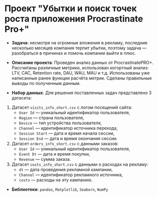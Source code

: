 # Проект "Убытки и поиск точек роста приложения Procrastinate Pro+"
- **Задача**: несмотря на огромные вложения в рекламу, последние несколько месяцев компания терпит убытки, поэтому задача — разобраться в причинах и помочь компании выйти в плюс. 

- **Описание проекта**: Проведен анализ данных от ProcrastinatePRO+. Рассчитаны различные метрики, использован когортный анализ: LTV, CAC, Retention rate, DAU, WAU, MAU и т.д. Использованы уже написанные ранее функции расчёта метрик. Сделаны правильные выводы по полученным данным.  

- **Набор данных**: Для решения поставленных задач представлено 3 датасета:
1) Датасет `visits_info_short.csv` с логом посещений сайта:
    - `User Id` — уникальный идентификатор пользователя,
    - `Region` — страна пользователя,
    - `Device` — тип устройства пользователя,
    - `Channel` — идентификатор источника перехода,
    - `Session Start` — дата и время начала сессии,
    - `Session End` — дата и время окончания сессии.
2) Датасет `orders_info_short.csv` с данными заказов:
    - `User Id` — уникальный идентификатор пользователя,
    - `Event Dt` — дата и время покупки,
    - `Revenue` — сумма заказа.
3) Датасет `costs_info_short.csv` с данными о расходах на рекламу:
    - `dt` — дата проведения рекламной кампании,
    - `Channel` — идентификатор рекламного источника,
    - `costs` — расходы на эту кампанию.
- **Библиотеки**: `pandas`, `Matplotlib`, `Seaborn`, `NumPy`
